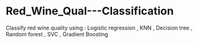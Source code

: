 # Red_Wine_Qual---Classification
Classify red wine quality using : Logistic regression , KNN , Decision tree , Random forest , SVC , Gradient Boosting
